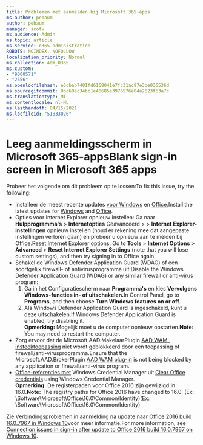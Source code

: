 ```yaml
---
title: Problemen met aanmelden bij Microsoft 365-apps
ms.author: pebaum
author: pebaum
manager: scotv
ms.audience: Admin
ms.topic: article
ms.service: o365-administration
ROBOTS: NOINDEX, NOFOLLOW
localization_priority: Normal
ms.collection: Adm_O365
ms.custom:
- "9000571"
- "2556"
ms.openlocfilehash: e6cbab7401fd6168041e7fc31ac97e3be036536d
ms.sourcegitcommit: 8bc60ec34bc1e40685e3976576e04a2623f63a7c
ms.translationtype: MT
ms.contentlocale: nl-NL
ms.lasthandoff: 04/15/2021
ms.locfileid: "51833026"
---
```

# <a name="blank-sign-in-screen-in-microsoft-365-apps"></a><span data-ttu-id="0a310-102">Leeg aanmeldingsscherm in Microsoft 365-apps</span><span class="sxs-lookup"><span data-stu-id="0a310-102">Blank sign-in screen in Microsoft 365 apps</span></span>

<span data-ttu-id="0a310-103">Probeer het volgende om dit probleem op te lossen:</span><span class="sxs-lookup"><span data-stu-id="0a310-103">To fix this issue, try the following:</span></span>
- <span data-ttu-id="0a310-104">Installeer de meest recente updates [voor Windows](https://support.microsoft.com/help/4027667/windows-10-update) en [Office.](https://support.office.com/article/update-office-and-your-computer-with-microsoft-update-2ab296f3-7f03-43a2-8e50-46de917611c5)</span><span class="sxs-lookup"><span data-stu-id="0a310-104">Install the latest updates for [Windows](https://support.microsoft.com/help/4027667/windows-10-update) and [Office](https://support.office.com/article/update-office-and-your-computer-with-microsoft-update-2ab296f3-7f03-43a2-8e50-46de917611c5).</span></span>
- <span data-ttu-id="0a310-105">Opties voor Internet Explorer opnieuw instellen: Ga naar **Hulpprogramma's**  >  **Internetopties** Geavanceerd  >    >  **Internet Explorer-instellingen** opnieuw instellen (houd er rekening mee dat aangepaste instellingen verloren gaan) en probeer u opnieuw aan te melden bij Office.</span><span class="sxs-lookup"><span data-stu-id="0a310-105">Reset Internet Explorer options: Go to **Tools** > **Internet Options** > **Advanced** > **Reset Internet Explorer Settings** (note that you will lose custom settings), and then try signing in to Office again.</span></span>
- <span data-ttu-id="0a310-106">Schakel de Windows Defender Application Guard (WDAG) of een soortgelijk firewall- of antivirusprogramma uit:</span><span class="sxs-lookup"><span data-stu-id="0a310-106">Disable the Windows Defender Application Guard (WDAG) or any similar firewall or anti-virus program:</span></span>
    1. <span data-ttu-id="0a310-107">Ga in het Configuratiescherm naar **Programma's** en kies **Vervolgens Windows-functies in- of uitschakelen.**</span><span class="sxs-lookup"><span data-stu-id="0a310-107">In Control Panel, go to **Programs**, and then choose **Turn Windows features on or off**.</span></span>
    2. <span data-ttu-id="0a310-108">Als Windows Defender Application Guard is ingeschakeld, kunt u deze uitschakelen.</span><span class="sxs-lookup"><span data-stu-id="0a310-108">If Windows Defender Application Guard is enabled, try disabling it.</span></span><br/>
    <span data-ttu-id="0a310-109">**Opmerking:** Mogelijk moet u de computer opnieuw opstarten.</span><span class="sxs-lookup"><span data-stu-id="0a310-109">**Note:** You may need to restart the computer.</span></span>
- <span data-ttu-id="0a310-110">Zorg ervoor dat de Microsoft.AAD.MakelaarPlugin [AAD WAM-insteektoepassing](https://docs.microsoft.com/office365/troubleshoot/administration/connection-issue-when-sign-in-office-2016#symptom-1) niet wordt geblokkeerd door een toepassing of firewall/anti-virusprogramma.</span><span class="sxs-lookup"><span data-stu-id="0a310-110">Ensure that the Microsoft.AAD.BrokerPlugin [AAD WAM plug-in](https://docs.microsoft.com/office365/troubleshoot/administration/connection-issue-when-sign-in-office-2016#symptom-1) is not being blocked by any application or firewall/anti-virus program.</span></span>
- <span data-ttu-id="0a310-111">[Office-referenties met](https://docs.microsoft.com/office/troubleshoot/error-messages/another-account-already-signed-in#step-3-clear-cached-credentials-on-the-computer) Windows Credential Manager uit.</span><span class="sxs-lookup"><span data-stu-id="0a310-111">[Clear Office credentials](https://docs.microsoft.com/office/troubleshoot/error-messages/another-account-already-signed-in#step-3-clear-cached-credentials-on-the-computer) using Windows Credential Manager.</span></span><br/>
    <span data-ttu-id="0a310-112">**Opmerking:** De registerpaden voor Office 2016 zijn gewijzigd in 16.0.</span><span class="sxs-lookup"><span data-stu-id="0a310-112">**Note:** The registry paths for Office 2016 have changed to 16.0.</span></span> <span data-ttu-id="0a310-113">(Ex: \Software\Microsoft\Office\16.0\Common\Identity\)</span><span class="sxs-lookup"><span data-stu-id="0a310-113">(Ex: \Software\Microsoft\Office\16.0\Common\Identity\)</span></span>

<span data-ttu-id="0a310-114">Zie Verbindingsproblemen in aanmelding na update naar [Office 2016 build 16.0.7967 in Windows 10](https://docs.microsoft.com/office365/troubleshoot/administration/connection-issue-when-sign-in-office-2016)voor meer informatie.</span><span class="sxs-lookup"><span data-stu-id="0a310-114">For more information, see [Connection issues in sign-in after update to Office 2016 build 16.0.7967 on Windows 10](https://docs.microsoft.com/office365/troubleshoot/administration/connection-issue-when-sign-in-office-2016).</span></span>